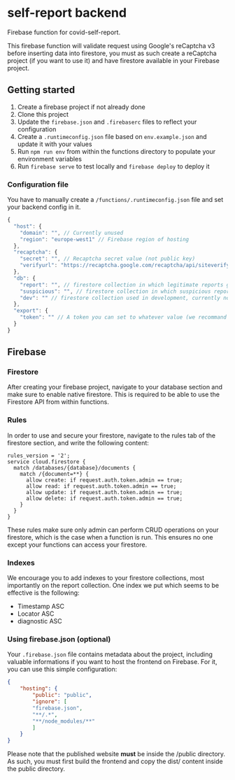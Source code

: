 # self-report backend

Firebase function for covid-self-report.

This firebase function will validate request using Google's reCaptcha v3 before inserting data into firestore, you must as such create a reCaptcha project (if you want to use it) and have firestore available in your Firebase project.

## Getting started
1. Create a firebase project if not already done
2. Clone this project
3. Update the `firebase.json` and `.firebaserc` files to reflect your configuration
4. Create a `.runtimeconfig.json` file based on `env.example.json` and update it with your values
5. Run `npm run env` from within the functions directory to populate your environment variables
6. Run `firebase serve` to test locally and `firebase deploy` to deploy it

### Configuration file
You have to manually create a `/functions/.runtimeconfig.json` file and set your backend config in it.
```js
{
  "host": {
    "domain": "", // Currently unused
    "region": "europe-west1" // Firebase region of hosting
  },
  "recaptcha": {
    "secret": "", // Recaptcha secret value (not public key)
    "verifyurl": "https://recaptcha.google.com/recaptcha/api/siteverify"
  },
  "db": {
    "report": "", // firestore collection in which legitimate reports go
    "suspicious": "", // firestore collection in which suspicious reports go
    "dev": "" // firestore collection used in development, currently not used
  },
  "export": {
    "token": "" // A token you can set to whatever value (we recommand using https://passwordsgenerator.net/ to generate a secure hash) this will be used to secure the export_json function
  }
}
```

## Firebase

### Firestore
After creating your firebase project, navigate to your database section and make sure to enable native firestore. This is required to be able to use the Firestore API from within functions.

### Rules
In order to use and secure your firestore, navigate to the rules tab of the firestore section, and write the following content:
```
rules_version = '2';
service cloud.firestore {
  match /databases/{database}/documents {
    match /{document=**} {
      allow create: if request.auth.token.admin == true;
      allow read: if request.auth.token.admin == true;
      allow update: if request.auth.token.admin == true;
      allow delete: if request.auth.token.admin == true;
    }
  }
}
```
These rules make sure only admin can perform CRUD operations on your firestore, which is the case when a function is run. This ensures no one except your functions can access your firestore.

### Indexes
We encourage you to add indexes to your firestore collections, most importantly on the report collection. One index we put which seems to be effective is the following:
- Timestamp ASC
- Locator ASC
- diagnostic ASC


### Using firebase.json (optional)
Your `.firebase.json` file contains metadata about the project, including valuable informations if you want to host the frontend on Firebase. For it, you can use this simple configuration:
```json
{
    "hosting": {
        "public": "public",
        "ignore": [
        "firebase.json",
        "**/.*",
        "**/node_modules/**"
        ]
    }
}
```
Please note that the published website **must** be inside the /public directory. As such, you must first build the frontend and copy the dist/ content inside the public directory.
